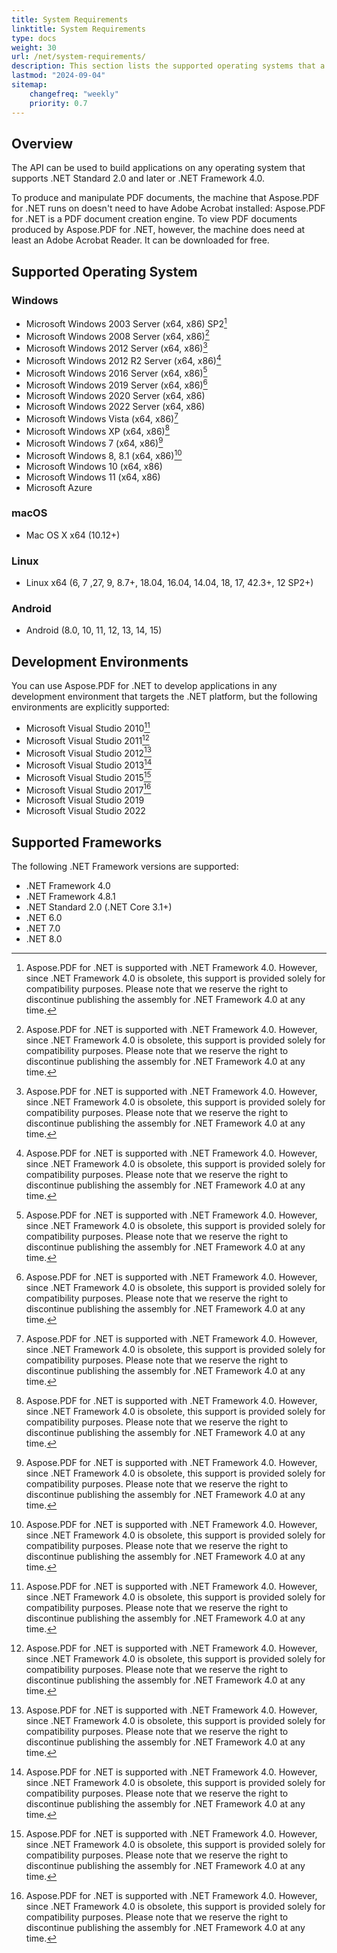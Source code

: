 ```yaml
---
title: System Requirements
linktitle: System Requirements
type: docs
weight: 30
url: /net/system-requirements/
description: This section lists the supported operating systems that a developer needs to successfully work with Aspose.PDF for .NET.
lastmod: "2024-09-04"
sitemap:
    changefreq: "weekly"
    priority: 0.7
---
```


## Overview
The API can be used to build applications on any operating system that supports .NET Standard 2.0 and later or .NET Framework 4.0.

To produce and manipulate PDF documents, the machine that Aspose.PDF for .NET runs on doesn't need to have Adobe Acrobat installed: Aspose.PDF for .NET is a PDF document creation engine. To view PDF documents produced by Aspose.PDF for .NET, however, the machine does need at least an Adobe Acrobat Reader. It can be downloaded for free.

## Supported Operating System

### Windows
- Microsoft Windows 2003 Server (x64, x86) SP2[^1]
- Microsoft Windows 2008 Server (x64, x86)[^1]
- Microsoft Windows 2012 Server (x64, x86)[^1]
- Microsoft Windows 2012 R2 Server (x64, x86)[^1]
- Microsoft Windows 2016 Server (x64, x86)[^1]
- Microsoft Windows 2019 Server (x64, x86)[^1]
- Microsoft Windows 2020 Server (x64, x86)
- Microsoft Windows 2022 Server (x64, x86)
- Microsoft Windows Vista (x64, x86)[^1]
- Microsoft Windows XP (x64, x86)[^1]
- Microsoft Windows 7 (x64, x86)[^1]
- Microsoft Windows 8, 8.1 (x64, x86)[^1]
- Microsoft Windows 10 (x64, x86)
- Microsoft Windows 11 (x64, x86)
- Microsoft Azure

### macOS
- Mac OS X x64 (10.12+)

### Linux
- Linux x64 (6, 7 ,27, 9, 8.7+, 18.04, 16.04, 14.04, 18, 17, 42.3+, 12 SP2+)

### Android
- Android (8.0, 10, 11, 12, 13, 14, 15)

## Development Environments
You can use Aspose.PDF for .NET to develop applications in any development environment that targets the .NET platform, but the following environments are explicitly supported:

- Microsoft Visual Studio 2010[^1]
- Microsoft Visual Studio 2011[^1]
- Microsoft Visual Studio 2012[^1]
- Microsoft Visual Studio 2013[^1]
- Microsoft Visual Studio 2015[^1]
- Microsoft Visual Studio 2017[^1]
- Microsoft Visual Studio 2019
- Microsoft Visual Studio 2022

## Supported Frameworks
The following .NET Framework versions are supported:

- .NET Framework 4.0
- .NET Framework 4.8.1
- .NET Standard 2.0 (.NET Core 3.1+)
- .NET 6.0
- .NET 7.0
- .NET 8.0

[^1]: Aspose.PDF for .NET is supported with .NET Framework 4.0. However, since .NET Framework 4.0 is obsolete, this support is provided solely for compatibility purposes. Please note that we reserve the right to discontinue publishing the assembly for .NET Framework 4.0 at any time.
